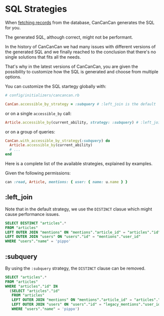 # SQL Strategies

When [fetching records](./fetching_records.md) from the database, CanCanCan generates the SQL for you.

The generated SQL, although correct, might not be performant.

In the history of CanCanCan we had many issues with different versions of the generated SQL and we finally reached to the conclusion that there's no single solutions that fits all the needs.

That's why in the latest versions of CanCanCan, you are given the possibility to customize how the SQL is generated and choose from multiple options.

You can customize the SQL startegy globally with:

```ruby
# config/initializers/cancancan.rb

CanCan.accessible_by_strategy = :subquery # :left_join is the default
```

or on a single `accessible_by` call:

```ruby
Article.accessible_by(current_ability, strategy: :subquery) # :left_join is, again, the default
```

or on a group of queries:

```ruby
CanCan.with_accessible_by_strategy(:subquery) do
  Article.accessible_by(current_ability)
  # ...
end
```

Here is a complete list of the available strategies, explained by examples.

Given the following permissions:

```ruby
can :read, Article, mentions: { user: { name: u.name } }
```

## :left_join

Note that in the default strategy, we use the `DISTINCT` clasue which might cause performance issues.

```sql
SELECT DISTINCT "articles".*
FROM "articles"
LEFT OUTER JOIN "mentions" ON "mentions"."article_id" = "articles"."id"
LEFT OUTER JOIN "users" ON "users"."id" = "mentions"."user_id"
WHERE "users"."name" = 'pippo'
```

## :subquery

By using the `:subquery` strategy, the `DISTINCT` clause can be removed.

```sql
SELECT "articles".*
FROM "articles"
WHERE "articles"."id" IN
  (SELECT "articles"."id"
   FROM "articles"
   LEFT OUTER JOIN "mentions" ON "mentions"."article_id" = "articles"."id"
   LEFT OUTER JOIN "users" ON "users"."id" = "legacy_mentions"."user_id"
   WHERE "users"."name" = 'pippo')
```
